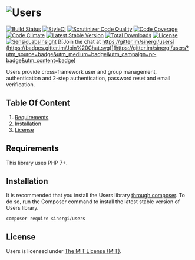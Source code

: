 # ![Users](https://rawgit.com/sinergi/users/master/users-logo.svg "Users")

[![Build Status](https://api.travis-ci.org/sinergi/users.svg?branch=master)](https://travis-ci.org/sinergi/users)
[![StyleCI](https://styleci.io/repos/)](https://styleci.io/)
[![Scrutinizer Code Quality](https://scrutinizer-ci.com/g/sinergi/users/badges/quality-score.png?b=master)](https://scrutinizer-ci.com/g/sinergi/users/?branch=master)
[![Code Coverage](https://scrutinizer-ci.com/g/sinergi/users/badges/coverage.png?b=master)](https://scrutinizer-ci.com/g/sinergi/users/?branch=master)
[![Code Climate](https://codeclimate.com/github/sinergi/users/badges/gpa.svg)](https://codeclimate.com/github/sinergi/users)
[![Latest Stable Version](http://img.shields.io/packagist/v/sinergi/users.svg?style=flat)](https://packagist.org/packages/sinergi/users)
[![Total Downloads](https://img.shields.io/packagist/dt/sinergi/users.svg?style=flat)](https://packagist.org/packages/sinergi/users)
[![License](https://img.shields.io/packagist/l/sinergi/users.svg?style=flat)](https://packagist.org/packages/sinergi/users)
[![SensioLabsInsight](https://insight.sensiolabs.com/projects/22e29343-ee01-4cd1-8796-c19152c3c195/mini.png)](https://insight.sensiolabs.com/projects/22e29343-ee01-4cd1-8796-c19152c3c195)
[![Join the chat at https://gitter.im/sinergi/users](https://badges.gitter.im/Join%20Chat.svg)](https://gitter.im/sinergi/users?utm_source=badge&utm_medium=badge&utm_campaign=pr-badge&utm_content=badge)

Users provide cross-framework user and group management, authentication and 2-step authentication, 
password reset and email verification.

## Table Of Content

1. [Requirements](#requirements)
2. [Installation](#installation)
3. [License](#license-section)

<a name="requirements"></a>
## Requirements

This library uses PHP 7+.

<a name="installation"></a>
## Installation

It is recommended that you install the Users library [through composer](http://getcomposer.org/). To do so,
run the Composer command to install the latest stable version of Users library.

```shell
composer require sinergi/users
```

<a name="license-section"></a>
## License

Users is licensed under [The MIT License (MIT)](LICENSE).
